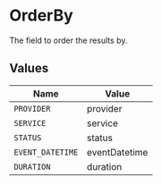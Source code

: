 # OrderBy

The field to order the results by.


## Values

| Name             | Value            |
| ---------------- | ---------------- |
| `PROVIDER`       | provider         |
| `SERVICE`        | service          |
| `STATUS`         | status           |
| `EVENT_DATETIME` | eventDatetime    |
| `DURATION`       | duration         |